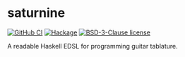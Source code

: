 # saturnine

[![GitHub CI](https://github.com/Riuga/saturnine/workflows/CI/badge.svg)](https://github.com/Riuga/saturnine/actions)
[![Hackage](https://img.shields.io/hackage/v/saturnine.svg?logo=haskell)](https://hackage.haskell.org/package/saturnine)
[![BSD-3-Clause license](https://img.shields.io/badge/license-BSD--3--Clause-blue.svg)](LICENSE)

A readable Haskell EDSL for programming guitar tablature.
